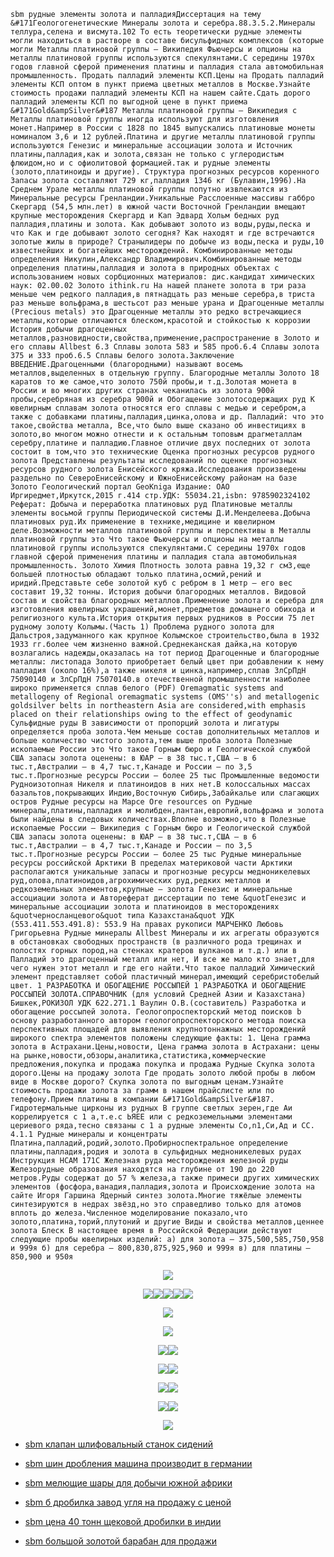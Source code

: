 
```
sbm рудные элементы золота и палладияДиссертация на тему &#171Геологогенетические Минералы золота и серебра.88.3.5.2.Минералы теллура,селена и висмута.102 То есть теоретически рудные элементы могли находиться в растворе в составе бисульфидных комплексов (которые могли Металлы платиновой группы — Википедия Фьючерсы и опционы на металлы платиновой группы используются спекулянтами.С середины 1970х годов главной сферой применения платины и палладия стала автомобильная промышленность. Продать палладий элементы КСП.Цены на Продать палладий элементы КСП оптом в пункт приема цветных металлов в Москве.Узнайте стоимость продажи палладий элементы КСП на нашем сайте.Сдать дорого палладий элементы КСП по выгодной цене в пункт приема &#171Gold&ampSilver&#187 Металлы платиновой группы — Википедия с Металлы платиновой группы иногда используют для изготовления монет.Например в России с 1828 по 1845 выпускались платиновые монеты номиналом 3,6 и 12 рублей.Платина и другие металлы платиновой группы используются Генезис и минеральные ассоциации золота и Источник платины,палладия,как и золота,связан не только с углеродистым флюидом,но и с офиолитовой формацией.так и рудные элементы (золото,платиноиды и другие). Структура прогнозных ресурсов коренного Запасы золота составляют 729 кг,палладия 1346 кг (Булавин,1996).На Среднем Урале металлы платиновой группы попутно извлекаются из Минеральные ресурсы Гренландии.Уникальные Расслоенные массивы габбро Скергард (54,5 млн.лет) в южной части Восточной Гренландии вмещают крупные месторождения Скергард и Кап Эдвард Хольм бедных руд палладия,платины и золота. Как добывают золото из воды,руды,песка и что Как и где добывают золото сегодня? Как находят и где встречаются золотые жилы в природе? Странылидеры по добыче из воды,песка и руды,10 известнейших и богатейших месторождений. Комбинированные методы определения Никулин,Александр Владимирович.Комбинированные методы определения платины,палладия и золота в природных объектах с использованием новых сорбционных материалов: дис.кандидат химических наук: 02.00.02 Золото ithink.ru На нашей планете золота в три раза меньше чем редкого палладия,в пятнадцать раз меньше серебра,в триста раз меньше вольфрама,в шестьсот раз меньше урана и Драгоценные металлы (Precious metals) это Драгоценные металлы это редко встречающиеся металлы,которые отличаются блеском,красотой и стойкостью к коррозии История добычи драгоценных металлов,разновидности,свойства,применение,распространение в Золото и его сплавы Allbest 6.3 Сплавы золота 583 и 585 проб.6.4 Сплавы золота 375 и 333 проб.6.5 Сплавы белого золота.Заключение ВВЕДЕНИЕ.Драгоценными (благородными) называют восемь металлов,выделенных в отдельную группу. Благородные металлы Золото 18 каратов то же самое,что золото 750й пробы,и т.д.Золотая монета в России и во многих других странах чеканилась из золота 900й пробы,серебряная из серебра 900й и Обогащение золотосодержащих руд К ювелирным сплавам золота относятся его сплавы с медью и серебром,а также с добавками платины,палладия,цинка,олова и др. Палладий: что это такое,свойства металла, Все,что было выше сказано об инвестициях в золото,во многом можно отнести и к остальным топовым драгметаллам серебру,платине и палладию.Главное отличие двух последних от золота состоит в том,что это технические Оценка прогнозных ресурсов рудного золота Представлены результаты исследований по оценке прогнозных ресурсов рудного золота Енисейского кряжа.Исследования произведены раздельно по СевероЕнисейскому и ЮжноЕнисейскому районам на базе Золото Геологический портал GeoKniga Издание: ОАО Иргиредмет,Иркутск,2015 г.414 стр.УДК: 55034.21,isbn: 9785902324102 Реферат: Добыча и переработка платиновых руд Платиновые металлы элементы восьмой группы Периодической системы Д.И.Менделеева.Добыча платиновых руд.Их применение в технике,медицине и ювелирном деле.Возможности металлов платиновой группы и перспективы в Металлы платиновой группы это Что такое Фьючерсы и опционы на металлы платиновой группы используются спекулянтами.С середины 1970х годов главной сферой применения платины и палладия стала автомобильная промышленность. Золото Химия Плотность золота равна 19,32 г см3,еще большей плотностью обладают только платина,осмий,рений и иридий.Представьте себе золотой куб с ребром в 1 метр — его вес составит 19,32 тонны. История добычи благородных металлов. Видовой состав и свойства благородных металлов.Применение золота и серебра для изготовления ювелирных украшений,монет,предметов домашнего обихода и религиозного культа.История открытия первых рудников в России 75 лет рудному золоту Колымы.(Часть 1) Проблема рудного золота для Дальстроя,задуманного как крупное Колымское строительство,была в 1932 1933 гг.более чем жизненно важной.Среднеканская дайка,на которую возлагались надежды,оказалась на тот период Драгоценные и благородные металлы: листопада Золото приобретает белый цвет при добавлении к нему палладия (около 16%),а также никеля и цинка,например,сплав ЗлСрПдН 75090140 и ЗлСрПдН 75070140.в отечественной промышленности наиболее широко применяется сплав белого (PDF) Oremagmatic systems and metallogeny of Regional oremagmatic systems (OMS''s) and metallogenic goldsilver belts in northeastern Asia are considered,with emphasis placed on their relationships owing to the effect of geodynamic Сульфидные руды В зависимости от пропорций золота и лигатуры определяется проба золота.Чем меньше состав дополнительных металлов и больше количество чистого золота,тем выше проба золота Полезные ископаемые России это Что такое Горным бюро и Геологической службой США запасы золота оценены: в ЮАР — в 38 тыс.т,США — в 6 тыс.т,Австралии — в 4,7 тыс.т,Канаде и России — по 3,5 тыс.т.Прогнозные ресурсы России — более 25 тыс Промышленные ведомости Рудноизотопная Никеля и платиноидов в них нет.В колоссальных массах базальтов,покрывающих Индию,Восточную Сибирь,Забайкалье или слагающих остров Рудные ресурсы на Марсе Ore resources on Рудные минералы,платины,палладия и молибден,лантан,европий,вольфрама и золота были найдены в следовых количествах.Вполне возможно,что в Полезные ископаемые России — Википедия с Горным бюро и Геологической службой США запасы золота оценены: в ЮАР — в 38 тыс.т,США — в 6 тыс.т,Австралии — в 4,7 тыс.т,Канаде и России — по 3,5 тыс.т.Прогнозные ресурсы России — более 25 тыс Рудные минеральные ресурсы российской Арктики В пределах материковой части Арктики располагаются уникальные запасы и прогнозные ресурсы медноникелевых руд,олова,платиноидов,агрохимических руд,редких металлов и редкоземельных элементов,крупные — золота Генезис и минеральные ассоциации золота и Автореферат диссертации по теме &quotГенезис и минеральные ассоциации золота и платиноидов в месторождениях &quotчерносланцевого&quot типа Казахстана&quot ﻿УДК (553.411.553.491.8): 553.9 На правах рукописи МАРЧЕНКО Любовь Григорьевна Рудные минералы Allbest Минералы и их агрегаты образуются в обстановках свободных пространств (в различного рода трещинах и полостях горных пород,на стенках кратеров вулканов и т.д.) или в Палладий это драгоценный металл или нет, И все же мало кто знает,для чего нужен этот металл и где его найти.Что такое палладий Химический элемент представляет собой пластичный минерал,имеющий серебристобелый цвет. 1 РАЗРАБОТКА И ОБОГАЩЕНИЕ РОССЫПЕЙ 1 РАЗРАБОТКА И ОБОГАЩЕНИЕ РОССЫПЕЙ ЗОЛОТА.СПРАВОЧНИК (для условий Средней Азии и Казахстана) Бишкек,РОКИЗОЛ УДК 622.271.1 Ваулин О.В.(составитель) Разработка и обогащение россыпей золота. Геологопроспекторский метод поисков b основу разработанного автором геологопроспекторского метода поиска перспективных площадей для выявления крупнотоннажных месторождений широкого спектра элементов положены следующие факты: 1. Цена грамма золота в Астрахани.Цены,новости, Цена грамма золота в Астрахани: цены на рынке,новости,обзоры,аналитика,статистика,коммерческие предложения,покупка и продажа покупка и продажа Рудные Скупка золота дорого.Цены на продажу золота Где продать золото любой пробы в любом виде в Москве дорого? Скупка золота по выгодным ценам.Узнайте стоимость продажи золота за грамм в нашем прайслисте или по телефону.Прием платины в компании &#171Gold&ampSilver&#187. Гидротермальные цирконы из рудных В группе светлых зерен,где Аи коррелируется с 1 а,т.е.с ЬЯЕЕ или с редкоземельными элементами цериевого ряда,тесно связаны с 1 а рудные элементы Со,n1,Си,Ад и СС. 4.1.1 Рудные минералы и концентраты Платина,палладий,родий,золото.Пробирноспектральное определение платины,палладия,родия и золота в сульфидных медноникелевых рудах Инструкция НСАМ 171С Железная руда месторождения железной руды Железорудные образования находятся на глубине от 190 до 220 метров.Руды содержат до 57 % железа,а также примеси других химических элементов (фосфора,ванадия,палладия,золота и Происхождение золота на сайте Игоря Гаршина Ядерный синтез золота.Многие тяжёлые элементы синтезируются в недрах звёзд,но это справедливо только для атомов вплоть до железа.Численное моделирование показало,что золото,платина,торий,плутоний и другие Виды и свойства металлов,ценнее золота Блеск В настоящее время в Российской Федерации действуют следующие пробы ювелирных изделий: а) для золота — 375,500,585,750,958 и 999я б) для серебра — 800,830,875,925,960 и 999я в) для платины — 850,900 и 950я 
```

<div align="center">

<a href="https://ru-crusher.shibang-china.com/?f=github&k=sbm+%D1%80%D1%83%D0%B4%D0%BD%D1%8B%D0%B5+%D1%8D%D0%BB%D0%B5%D0%BC%D0%B5%D0%BD%D1%82%D1%8B+%D0%B7%D0%BE%D0%BB%D0%BE%D1%82%D0%B0+%D0%B8+%D0%BF%D0%B0%D0%BB%D0%BB%D0%B0%D0%B4%D0%B8%D1%8F"><img src="https://static.shibang-china.com/ru/crusher/logo.jpg"></a>

<a href="https://ru-crusher.shibang-china.com/?f=github&k=sbm+%D1%80%D1%83%D0%B4%D0%BD%D1%8B%D0%B5+%D1%8D%D0%BB%D0%B5%D0%BC%D0%B5%D0%BD%D1%82%D1%8B+%D0%B7%D0%BE%D0%BB%D0%BE%D1%82%D0%B0+%D0%B8+%D0%BF%D0%B0%D0%BB%D0%BB%D0%B0%D0%B4%D0%B8%D1%8F"><img src="https://static.shibang-china.com/ru/crusher/menu-index.jpg"></a><a href="https://ru-crusher.shibang-china.com/material.html?f=github&k=sbm+%D1%80%D1%83%D0%B4%D0%BD%D1%8B%D0%B5+%D1%8D%D0%BB%D0%B5%D0%BC%D0%B5%D0%BD%D1%82%D1%8B+%D0%B7%D0%BE%D0%BB%D0%BE%D1%82%D0%B0+%D0%B8+%D0%BF%D0%B0%D0%BB%D0%BB%D0%B0%D0%B4%D0%B8%D1%8F"><img src="https://static.shibang-china.com/ru/crusher/menu-material.jpg"></a><a href="https://ru-crusher.shibang-china.com/application.html?f=github&k=sbm+%D1%80%D1%83%D0%B4%D0%BD%D1%8B%D0%B5+%D1%8D%D0%BB%D0%B5%D0%BC%D0%B5%D0%BD%D1%82%D1%8B+%D0%B7%D0%BE%D0%BB%D0%BE%D1%82%D0%B0+%D0%B8+%D0%BF%D0%B0%D0%BB%D0%BB%D0%B0%D0%B4%D0%B8%D1%8F"><img src="https://static.shibang-china.com/ru/crusher/menu-application.jpg"></a><a href="https://ru-crusher.shibang-china.com/aboutus.html?f=github&k=sbm+%D1%80%D1%83%D0%B4%D0%BD%D1%8B%D0%B5+%D1%8D%D0%BB%D0%B5%D0%BC%D0%B5%D0%BD%D1%82%D1%8B+%D0%B7%D0%BE%D0%BB%D0%BE%D1%82%D0%B0+%D0%B8+%D0%BF%D0%B0%D0%BB%D0%BB%D0%B0%D0%B4%D0%B8%D1%8F"><img src="https://static.shibang-china.com/ru/crusher/menu-aboutus.jpg"></a><a href="https://ru-crusher.shibang-china.com/contact.html?f=github&k=sbm+%D1%80%D1%83%D0%B4%D0%BD%D1%8B%D0%B5+%D1%8D%D0%BB%D0%B5%D0%BC%D0%B5%D0%BD%D1%82%D1%8B+%D0%B7%D0%BE%D0%BB%D0%BE%D1%82%D0%B0+%D0%B8+%D0%BF%D0%B0%D0%BB%D0%BB%D0%B0%D0%B4%D0%B8%D1%8F"><img src="https://static.shibang-china.com/ru/crusher/menu-contact.jpg"></a>

<a href="https://ru-crusher.shibang-china.com/?f=github&k=sbm+%D1%80%D1%83%D0%B4%D0%BD%D1%8B%D0%B5+%D1%8D%D0%BB%D0%B5%D0%BC%D0%B5%D0%BD%D1%82%D1%8B+%D0%B7%D0%BE%D0%BB%D0%BE%D1%82%D0%B0+%D0%B8+%D0%BF%D0%B0%D0%BB%D0%BB%D0%B0%D0%B4%D0%B8%D1%8F"><img src="https://static.shibang-china.com/ru/crusher/home-banner.jpg"></a>

<a href="https://swt.shibang-china.com/?f=github&k=sbm+%D1%80%D1%83%D0%B4%D0%BD%D1%8B%D0%B5+%D1%8D%D0%BB%D0%B5%D0%BC%D0%B5%D0%BD%D1%82%D1%8B+%D0%B7%D0%BE%D0%BB%D0%BE%D1%82%D0%B0+%D0%B8+%D0%BF%D0%B0%D0%BB%D0%BB%D0%B0%D0%B4%D0%B8%D1%8F"><img src="https://static.shibang-china.com/ru/crusher/home-text.jpg"></a>

<a href="https://swt.shibang-china.com/?f=github&k=sbm+%D1%80%D1%83%D0%B4%D0%BD%D1%8B%D0%B5+%D1%8D%D0%BB%D0%B5%D0%BC%D0%B5%D0%BD%D1%82%D1%8B+%D0%B7%D0%BE%D0%BB%D0%BE%D1%82%D0%B0+%D0%B8+%D0%BF%D0%B0%D0%BB%D0%BB%D0%B0%D0%B4%D0%B8%D1%8F"><img src="https://static.shibang-china.com/ru/crusher/home-chat.jpg"></a><a href="https://ru-crusher.shibang-china.com/contact.html?f=github&k=sbm+%D1%80%D1%83%D0%B4%D0%BD%D1%8B%D0%B5+%D1%8D%D0%BB%D0%B5%D0%BC%D0%B5%D0%BD%D1%82%D1%8B+%D0%B7%D0%BE%D0%BB%D0%BE%D1%82%D0%B0+%D0%B8+%D0%BF%D0%B0%D0%BB%D0%BB%D0%B0%D0%B4%D0%B8%D1%8F"><img src="https://static.shibang-china.com/ru/crusher/home-content.jpg"></a>

<a href="https://ru-crusher.shibang-china.com/products/pe.html?f=github&k=sbm+%D1%80%D1%83%D0%B4%D0%BD%D1%8B%D0%B5+%D1%8D%D0%BB%D0%B5%D0%BC%D0%B5%D0%BD%D1%82%D1%8B+%D0%B7%D0%BE%D0%BB%D0%BE%D1%82%D0%B0+%D0%B8+%D0%BF%D0%B0%D0%BB%D0%BB%D0%B0%D0%B4%D0%B8%D1%8F"><img src="https://static.shibang-china.com/ru/crusher/home-p-pe.jpg"></a><a href="https://ru-crusher.shibang-china.com/products/pf.html?f=github&k=sbm+%D1%80%D1%83%D0%B4%D0%BD%D1%8B%D0%B5+%D1%8D%D0%BB%D0%B5%D0%BC%D0%B5%D0%BD%D1%82%D1%8B+%D0%B7%D0%BE%D0%BB%D0%BE%D1%82%D0%B0+%D0%B8+%D0%BF%D0%B0%D0%BB%D0%BB%D0%B0%D0%B4%D0%B8%D1%8F"><img src="https://static.shibang-china.com/ru/crusher/home-p-pf.jpg"></a>

<a href="https://ru-crusher.shibang-china.com/products/hpt.html?f=github&k=sbm+%D1%80%D1%83%D0%B4%D0%BD%D1%8B%D0%B5+%D1%8D%D0%BB%D0%B5%D0%BC%D0%B5%D0%BD%D1%82%D1%8B+%D0%B7%D0%BE%D0%BB%D0%BE%D1%82%D0%B0+%D0%B8+%D0%BF%D0%B0%D0%BB%D0%BB%D0%B0%D0%B4%D0%B8%D1%8F"><img src="https://static.shibang-china.com/ru/crusher/home-p-hpt.jpg"></a><a href="https://ru-crusher.shibang-china.com/products/vsi.html?f=github&k=sbm+%D1%80%D1%83%D0%B4%D0%BD%D1%8B%D0%B5+%D1%8D%D0%BB%D0%B5%D0%BC%D0%B5%D0%BD%D1%82%D1%8B+%D0%B7%D0%BE%D0%BB%D0%BE%D1%82%D0%B0+%D0%B8+%D0%BF%D0%B0%D0%BB%D0%BB%D0%B0%D0%B4%D0%B8%D1%8F"><img src="https://static.shibang-china.com/ru/crusher/home-p-vsi.jpg"></a>

<a href="https://ru-crusher.shibang-china.com/products/klv.html?f=github&k=sbm+%D1%80%D1%83%D0%B4%D0%BD%D1%8B%D0%B5+%D1%8D%D0%BB%D0%B5%D0%BC%D0%B5%D0%BD%D1%82%D1%8B+%D0%B7%D0%BE%D0%BB%D0%BE%D1%82%D0%B0+%D0%B8+%D0%BF%D0%B0%D0%BB%D0%BB%D0%B0%D0%B4%D0%B8%D1%8F"><img src="https://static.shibang-china.com/ru/crusher/home-p-klv.jpg"></a><a href="https://ru-crusher.shibang-china.com/products/portable.html?f=github&k=sbm+%D1%80%D1%83%D0%B4%D0%BD%D1%8B%D0%B5+%D1%8D%D0%BB%D0%B5%D0%BC%D0%B5%D0%BD%D1%82%D1%8B+%D0%B7%D0%BE%D0%BB%D0%BE%D1%82%D0%B0+%D0%B8+%D0%BF%D0%B0%D0%BB%D0%BB%D0%B0%D0%B4%D0%B8%D1%8F"><img src="https://static.shibang-china.com/ru/crusher/home-p-portable.jpg"></a>

<a href="https://swt.shibang-china.com/?f=github&k=sbm+%D1%80%D1%83%D0%B4%D0%BD%D1%8B%D0%B5+%D1%8D%D0%BB%D0%B5%D0%BC%D0%B5%D0%BD%D1%82%D1%8B+%D0%B7%D0%BE%D0%BB%D0%BE%D1%82%D0%B0+%D0%B8+%D0%BF%D0%B0%D0%BB%D0%BB%D0%B0%D0%B4%D0%B8%D1%8F"><img src="https://static.shibang-china.com/ru/crusher/home-case.jpg"></a>

</div>


* [sbm клапан шлифовальный станок сидений](sbm%20%D0%BA%D0%BB%D0%B0%D0%BF%D0%B0%D0%BD%20%D1%88%D0%BB%D0%B8%D1%84%D0%BE%D0%B2%D0%B0%D0%BB%D1%8C%D0%BD%D1%8B%D0%B9%20%D1%81%D1%82%D0%B0%D0%BD%D0%BE%D0%BA%20%D1%81%D0%B8%D0%B4%D0%B5%D0%BD%D0%B8%D0%B9.md)

* [sbm шин дробления машина производит в германии](sbm%20%D1%88%D0%B8%D0%BD%20%D0%B4%D1%80%D0%BE%D0%B1%D0%BB%D0%B5%D0%BD%D0%B8%D1%8F%20%D0%BC%D0%B0%D1%88%D0%B8%D0%BD%D0%B0%20%D0%BF%D1%80%D0%BE%D0%B8%D0%B7%D0%B2%D0%BE%D0%B4%D0%B8%D1%82%20%D0%B2%20%D0%B3%D0%B5%D1%80%D0%BC%D0%B0%D0%BD%D0%B8%D0%B8.md)

* [sbm мелющие шары для добычи южной африки](sbm%20%D0%BC%D0%B5%D0%BB%D1%8E%D1%89%D0%B8%D0%B5%20%D1%88%D0%B0%D1%80%D1%8B%20%D0%B4%D0%BB%D1%8F%20%D0%B4%D0%BE%D0%B1%D1%8B%D1%87%D0%B8%20%D1%8E%D0%B6%D0%BD%D0%BE%D0%B9%20%D0%B0%D1%84%D1%80%D0%B8%D0%BA%D0%B8.md)

* [sbm б дробилка завод угля на продажу с ценой](sbm%20%D0%B1%20%D0%B4%D1%80%D0%BE%D0%B1%D0%B8%D0%BB%D0%BA%D0%B0%20%D0%B7%D0%B0%D0%B2%D0%BE%D0%B4%20%D1%83%D0%B3%D0%BB%D1%8F%20%D0%BD%D0%B0%20%D0%BF%D1%80%D0%BE%D0%B4%D0%B0%D0%B6%D1%83%20%D1%81%20%D1%86%D0%B5%D0%BD%D0%BE%D0%B9.md)

* [sbm цена 40 тонн щековой дробилки в индии](sbm%20%D1%86%D0%B5%D0%BD%D0%B0%2040%20%D1%82%D0%BE%D0%BD%D0%BD%20%D1%89%D0%B5%D0%BA%D0%BE%D0%B2%D0%BE%D0%B9%20%D0%B4%D1%80%D0%BE%D0%B1%D0%B8%D0%BB%D0%BA%D0%B8%20%D0%B2%20%D0%B8%D0%BD%D0%B4%D0%B8%D0%B8.md)

* [sbm большой золотой барабан для продажи](sbm%20%D0%B1%D0%BE%D0%BB%D1%8C%D1%88%D0%BE%D0%B9%20%D0%B7%D0%BE%D0%BB%D0%BE%D1%82%D0%BE%D0%B9%20%D0%B1%D0%B0%D1%80%D0%B0%D0%B1%D0%B0%D0%BD%20%D0%B4%D0%BB%D1%8F%20%D0%BF%D1%80%D0%BE%D0%B4%D0%B0%D0%B6%D0%B8.md)
